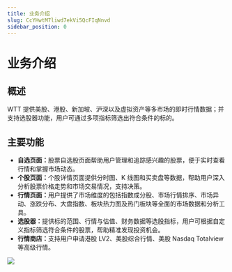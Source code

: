 ```yaml
---
title: 业务介绍
slug: CcYHwtM7liwd7ekVi5QcFIqNnvd
sidebar_position: 0
---
```



# 业务介绍

## 概述

WTT 提供美股、港股、新加坡、沪深以及虚拟资产等多市场的即时行情数据；并支持选股器功能，用户可通过多项指标筛选出符合条件的标的。     

## 主要功能

- <b>自选页面：</b>股票自选股页面帮助用户管理和追踪感兴趣的股票，便于实时查看行情和掌握市场动态。
- <b>个股页面：</b>个股详情页面提供分时图、K 线图和买卖盘等数据，帮助用户深入分析股票价格走势和市场交易情况，支持决策。
- <b>行情页面：</b>用户提供了市场维度的包括指数成分股、市场行情排序、市场异动、涨跌分布、大盘指数、板块热力图及热门板块等全面的市场数据和分析工具。
- <b>选股器：</b>提供标的范围、行情与估值、财务数据等选股指标，用户可根据自定义指标筛选符合条件的股票，帮助精准发现投资机会。
- <b>行情商店：</b>支持用户申请港股 LV2、美股综合行情、美股 Nasdaq Totalview 等高级行情。

<img src="/assets/XGAdbjWEYoVtkMxlfryc2spfnrd.png" src-width="3828" src-height="1878" align="center"/>

